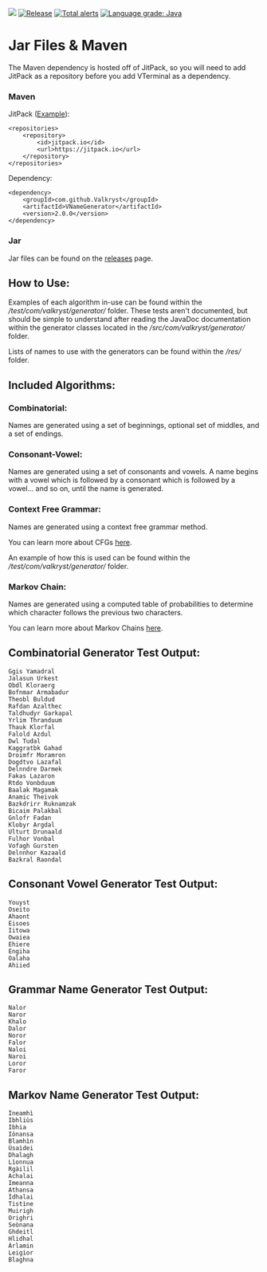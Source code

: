 ![](https://codebuild.us-east-1.amazonaws.com/badges?uuid=eyJlbmNyeXB0ZWREYXRhIjoiaDVDRkhJSzBONTh1cVg1ZGJTUko5Qk81NVdNSjBOVnBKQ3Zsek5UNUpVL2l0WmNVcnZyR0R5RU56ZnJRYWtFc3FzSmJBaGJvZ1FIcmQ1RzVmd0VTUWtNPSIsIml2UGFyYW1ldGVyU3BlYyI6IkxBUkVRQzlxcUlnK3I4SmciLCJtYXRlcmlhbFNldFNlcmlhbCI6MX0%3D&branch=master) [![Release](https://jitpack.io/v/Valkryst/VNameGenerator.svg)](https://jitpack.io/#Valkryst/VNameGenerator) [![Total alerts](https://img.shields.io/lgtm/alerts/g/Valkryst/VNameGenerator.svg?logo=lgtm&logoWidth=18)](https://lgtm.com/projects/g/Valkryst/VNameGenerator/alerts/) [![Language grade: Java](https://img.shields.io/lgtm/grade/java/g/Valkryst/VNameGenerator.svg?logo=lgtm&logoWidth=18)](https://lgtm.com/projects/g/Valkryst/VNameGenerator/context:java)

# Jar Files & Maven

The Maven dependency is hosted off of JitPack, so you will need to add JitPack as a repository before you add VTerminal as a dependency.

### Maven

JitPack ([Example](https://github.com/Valkryst/VNameGenerator/blob/master/pom.xml)):

    <repositories>
        <repository>
            <id>jitpack.io</id>
            <url>https://jitpack.io</url>
        </repository>
    </repositories>

Dependency:

    <dependency>
        <groupId>com.github.Valkryst</groupId>
        <artifactId>VNameGenerator</artifactId>
        <version>2.0.0</version>
    </dependency>

### Jar

Jar files can be found on the [releases](https://github.com/Valkryst/VNameGenerator/releases) page.

## How to Use:

Examples of each algorithm in-use can be found within the */test/com/valkryst/generator/* folder. These tests aren't
documented, but should be simple to understand after reading the JavaDoc documentation within the generator classes
located in the */src/com/valkryst/generator/* folder.

Lists of names to use with the generators can be found within the */res/* folder.

## Included Algorithms:

### Combinatorial:
Names are generated using a set of beginnings, optional set of middles, and a set of endings.

### Consonant-Vowel:
Names are generated using a set of consonants and vowels. A name begins with a vowel which is followed by a consonant
which is followed by a vowel... and so on, until the name is generated.

### Context Free Grammar:
Names are generated using a context free grammar method. 

You can learn more about CFGs [here](http://www.tutorialspoint.com/automata_theory/context_free_grammar_introduction.htm).

An example of how this is used can be found within the */test/com/valkryst/generator/* folder.

### Markov Chain:
Names are generated using a computed table of probabilities to determine which character follows the previous two
characters.

You can learn more about Markov Chains [here](https://en.wikipedia.org/wiki/Markov_chain).

## Combinatorial Generator Test Output:
    Ggis Yamadral
    Jalasun Urkest
    Obdl Kloraerg
    Bofnmar Armabadur
    Theobl Buldud
    Rafdan Azalthec
    Taldhudyr Garkapal
    Yrlim Thranduum
    Thauk Klorfal
    Falold Azdul
    Dwl Tudal
    Kaggratbk Gahad
    Droimfr Moramron
    Dogdtvo Lazafal
    Delnndre Darmek
    Fakas Lazaron
    Rtdo Vonbduum
    Baalak Magamak
    Anamic Theivok
    Bazkdrirr Ruknamzak
    Bicaim Palakbal
    Gnlofr Fadan
    Klobyr Argdal
    Ulturt Drunaald
    Fulhor Vonbal
    Vofagh Gursten
    Delnnhor Kazaald
    Bazkral Raondal

## Consonant Vowel Generator Test Output:
    Youyst
    Oseito
    Ahaont
    Eisoes
    Iitowa
    Owaiea
    Ehiere
    Engiha
    Oalaha
    Ahiied

## Grammar Name Generator Test Output:
    Nalor
    Naror
    Khalo
    Dalor
    Noror
    Falor
    Naloi
    Naroi
    Loror
    Faror

## Markov Name Generator Test Output:
    Ìneamhì
    Ibhliùs
    Ibhia
    Iònansa
    Blamhìn
    Ùsaìdei
    Dhalagh
    Lìonnua
    Rgàilil
    Achalai
    Imeanna
    Athansa
    Ìdhalai
    Tistìne
    Muirigh
    Orighri
    Seònana
    Ghdeitl
    Hlidhal
    Àrlamin
    Leigior
    Blaghna
